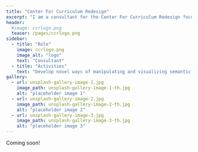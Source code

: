 ```yaml
---
title: "Center For Curriculum Redesign"
excerpt: "I am a consultant for the Center For Curriculum Redesign focused on creating holistic, data-driven curriculums for schools in the 21st century."
header:
  #image: ccrlogo.png
  teaser: /pages/ccrlogo.png
sidebar:
  - title: "Role"
    image: ccrlogo.png
    image_alt: "logo"
    text: "Consultant"
  - title: "Activities"
    text: "Develop novel ways of manipulating and visualizing semantic datasets to better understand knowledge ontologies."
gallery:
  - url: unsplash-gallery-image-1.jpg
    image_path: unsplash-gallery-image-1-th.jpg
    alt: "placeholder image 1"
  - url: unsplash-gallery-image-2.jpg
    image_path: unsplash-gallery-image-2-th.jpg
    alt: "placeholder image 2"
  - url: unsplash-gallery-image-3.jpg
    image_path: unsplash-gallery-image-3-th.jpg
    alt: "placeholder image 3"
---
```


Coming soon!